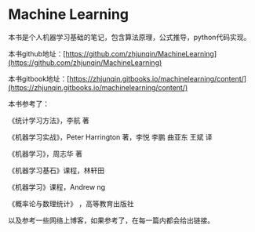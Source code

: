 # Machine Learning

本书是个人机器学习基础的笔记，包含算法原理，公式推导，python代码实现。

本书github地址：[https://github.com/zhjunqin/MachineLearning](https://github.com/zhjunqin/MachineLearning)

本书gitbook地址：[https://zhjunqin.gitbooks.io/machinelearning/content/](https://zhjunqin.gitbooks.io/machinelearning/content/)

本书参考了：

《统计学习方法》，李航 著

《机器学习实战》，Peter Harrington 著，李悦 李鹏 曲亚东 王斌 译

《机器学习》，周志华 著

《机器学习基石》课程，林轩田

《机器学习》课程，Andrew ng

《概率论与数理统计》 ，高等教育出版社

以及参考一些网络上博客，如果参考了，在每一篇内都会给出链接。

